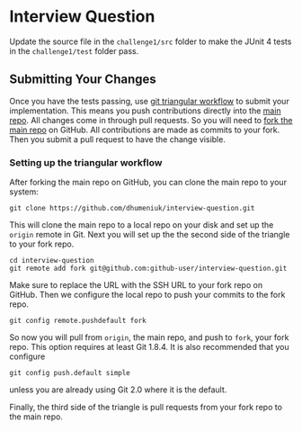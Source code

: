 # Interview Question

Update the source file in the `challenge1/src` folder to make the JUnit 4 tests in the `challenge1/test` folder pass.

## Submitting Your Changes

Once you have the tests passing, use [git triangular workflow](https://www.sociomantic.com/blog/2014/05/git-triangular-workflow/)
to submit your implementation. This means you push contributions directly into the [main 
repo](https://github.com/dhumeniuk/interview-question). All changes come in through pull requests. So you 
will need to [fork the main repo](https://github.com/dhumeniuk/interview-question/fork) on GitHub. All
contributions are made as commits to your fork. Then you submit a pull request to have the change visible.

### Setting up the triangular workflow

After forking the main repo on GitHub, you can clone the main repo to your system:

    git clone https://github.com/dhumeniuk/interview-question.git

This will clone the main repo to a local repo on your disk and set up the `origin` remote in Git.
Next you will set up the the second side of the triangle to your fork repo.

    cd interview-question
    git remote add fork git@github.com:github-user/interview-question.git

Make sure to replace the URL with the SSH URL to your fork repo on GitHub. Then we configure
the local repo to push your commits to the fork repo.

    git config remote.pushdefault fork

So now you will pull from `origin`, the main repo, and push to `fork`, your fork repo.
This option requires at least Git 1.8.4. It is also recommended that you configure

    git config push.default simple

unless you are already using Git 2.0 where it is the default.

Finally, the third side of the triangle is pull requests from your fork repo to the
main repo.
